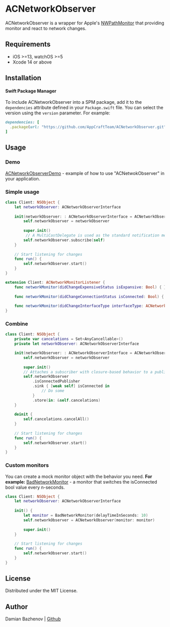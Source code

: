 # ACNetworkObserver

ACNetworkObserver is a wrapper for Apple's [NWPathMonitor] that providing monitor and react to network changes.

## Requirements
* iOS >=13, watchOS >=5
* Xcode 14 or above

## Installation
#### Swift Package Manager
To include ACNetworkObserver into a SPM package, add it to the `dependencies` attribute defined in your `Package.swift` file. You can select the version using the `version`  parameter. For example:
```ruby
dependencies: [
  .package(url: "https://github.com/AppCraftTeam/ACNetworkObserver.git", from: <version>)
]
```
## Usage
### Demo
[ACNetworkObserverDemo](/Demo) - example of how to use "ACNetwokObserver" in your application.

### Simple usage
```swift
class Client: NSObject {
    let networkObserver: ACNetworkObserverInterface
    
    init(networkObserver: : ACNetworkObserverInterface = ACNetworkObserver()) {
        self.networkObserver = networkObserver
        
        super.init()
         // A MultiCastDelegate is used as the standard notification method. 
        self.networkObserver.subscribe(self)
    }
    
    // Start listening for changes
    func run() {
        self.networkObserver.start()
    }
}

extension Client: ACNetworkMonitorListener {
    func networkMonitor(didChangeExpensiveStatus isExpansive: Bool) { }
    
    func networkMonitor(didChangeConnectionStatus isConnected: Bool) { }
    
    func networkMonitor(didChangeInterfaceType interfaceType: ACNetworkInterfaceType) { }
}
```

### Combine
```swift
class Client: NSObject {
    private var cancelations = Set<AnyCancellable>()
    private let networkObserver: ACNetworkObserverInterface

    init(networkObserver: : ACNetworkObserverInterface = ACNetworkObserver()) {
        self.networkObserver = networkObserver
        
        super.init()
        // Attaches a subscriber with closure-based behavior to a publisher
        self.networkObserver
            .isConnectedPublisher
            .sink { [weak self] isConnected in
                // Do some
            }
            .store(in: &self.cancelations)
    }
    
    deinit {
        self.cancelations.cancelAll()
    }
    
    // Start listening for changes
    func run() {
        self.networkObserver.start()
    }
}
```
### Custom monitors
You can create a mock monitor object with the behavior you need. 
**For example:**
[BadNetworkMonitor] - a monitor that switches the isConnected bool value every n-seconds.
```swift
class Client: NSObject {
    let networkObserver: ACNetworkObserverInterface
    
    init() {
        let monitor = BadNetworkMonitor(delayTimeInSeconds: 10)
        self.networkObserver = ACNetworkObserver(monitor: monitor)
        
        super.init()
    }
    
    // Start listening for changes
    func run() {
        self.networkObserver.start()
    }
}
```
## License
Distributed under the MIT License.

## Author
Damian Bazhenov | [Github][CreatorGithub]

[//]: # (Links)
   [CreatorGithub]: <https://github.com/uxn0w>
   [BadNetworkMonitor]: </Sources/Monitors/Variants/BadNetworkMonitor.swift>   
   [NWPathMonitor]: <https://developer.apple.com/documentation/network/nwpathmonitor>
